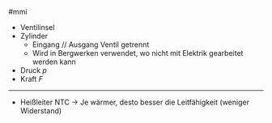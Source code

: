 #mmi
- Ventilinsel
- Zylinder
	- Eingang // Ausgang Ventil getrennt
	- Wird in Bergwerken verwendet, wo nicht mit Elektrik gearbeitet werden kann
- Druck $p$
- Kraft $F$
---
- Heißleiter NTC
	-> Je wärmer, desto besser die Leitfähigkeit (weniger Widerstand)